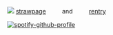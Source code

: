 ![](https://static.wikia.nocookie.net/chiikawa/images/2/2c/AdorableCutieChiikawa.png/revision/latest?cb=20240709065538)
[strawpage](https://japanesebreakfastlover.straw.page/)   ㅤ    ㅤ  and  ㅤ    ㅤ   [rentry](https://rentry.co/sundaycruising)


[![spotify-github-profile](https://spotify-github-profile.kittinanx.com/api/view?uid=wjdes5kajmt1gqhbzctuzbgid&cover_image=true&theme=natemoo-re&show_offline=false&background_color=121212&interchange=true&bar_color=53b14f&bar_color_cover=false)](https://github.com/kittinan/spotify-github-profile) 
